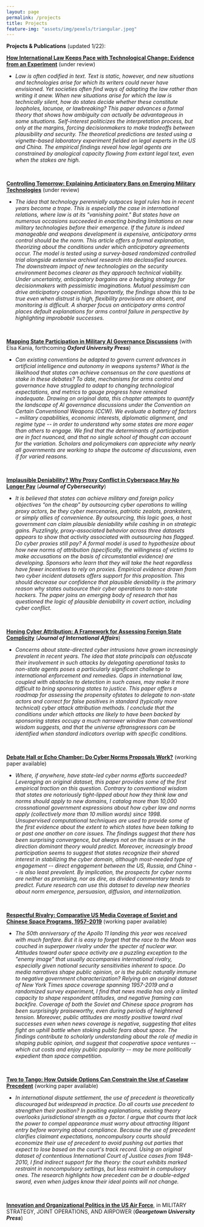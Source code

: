 ```yaml
---
layout: page
permalink: /projects
title: Projects
feature-img: "assets/img/pexels/triangular.jpeg"
---
```





<b>Projects & Publications</b> (updated 1/22):



<a style="font-weight:bold" href="https://papers.ssrn.com/sol3/papers.cfm?abstract_id=3684991">How International Law Keeps Pace with Technological Change: Evidence from an Experiment</a> (under review)
<ul>
	<li><i>Law is often codified in text. Text is static, however, and new situations and technologies arise for which its writers could never have envisioned. Yet societies often find ways of adapting the law rather than writing it anew. When new situations arise for which the law is technically silent, how do states decide whether these constitute loopholes, lacunae, or lawbreaking? This paper advances a formal theory that shows how ambiguity can actually be advantageous in some situations. Self-interest politicizes the interpretation process, but only at the margins, forcing decisionmakers to make tradeoffs between plausibility and security. The theoretical predictions are tested using a vignette-based laboratory experiment fielded on legal experts in the US and China. The empirical findings reveal how legal agents are constrained by analogical capacity flowing from extant legal text, even when the stakes are high.</i></li>
</ul><br>

<a style="font-weight:bold" href="http://dx.doi.org/10.2139/ssrn.3423080">Controlling Tomorrow: Explaining Anticipatory Bans on Emerging Military Technologies</a> (under review)
<ul>
	<li><i>The idea that technology perennially outpaces legal rules has in recent years become a trope. This is especially the case in international relations, where law is at its "vanishing point." But states have on numerous occasions succeeded in enacting binding limitations on new military technologies before their emergence. If the future is indeed manageable and weapons development is expensive, anticipatory arms control should be the norm. This article offers a formal explanation, theorizing about the conditions under which anticipatory agreements occur. The model is tested using a survey-based randomized controlled trial alongside extensive archival research into declassified sources. The downstream impact of new technologies on the security environment becomes clearer as they approach technical viability. Under uncertainty, anticipatory bargains are a hedging strategy for decisionmakers with pessimistic imaginations. Mutual pessimism can drive anticipatory cooperation. Importantly, the findings show this to be true even when distrust is high, flexibility provisions are absent, and monitoring is difficult. A sharper focus on anticipatory arms control places default explanations for arms control failure in perspective by highlighting improbable successes.</i></li>
</ul><br>



<a style="font-weight:bold" href="https://papers.ssrn.com/sol3/papers.cfm?abstract_id=4038982">Mapping State Participation in Military AI Governance Discussions</a> (with Elsa Kania, forthcoming <i><b>Oxford University Press</i></b>)
<ul>
	<li><i>Can existing conventions be adapted to govern current advances in artificial intelligence and autonomy in weapons systems? What is the likelihood that states can achieve consensus on the core questions at stake in these debates? To date, mechanisms for arms control and governance have struggled to adapt to changing technological expectations, and metrics to gauge progress have remained inadequate. Drawing on original data, this chapter attempts to quantify the landscape of AI governance discussions under the Convention on Certain Conventional Weapons (CCW). We evaluate a battery of factors – military capabilities, economic interests, diplomatic alignment, and regime type -- in order to understand why some states are more eager than others to engage. We find that the determinants of participation are in fact nuanced, and that no single school of thought can account for the variation. Scholars and policymakers can appreciate why nearly all governments are working to shape the outcome of discussions, even if for varied reasons.</i></li>
</ul><br>


<a style="font-weight:bold" href="https://papers.ssrn.com/sol3/papers.cfm?abstract_id=3611582">Implausible Deniability? Why Proxy Conflict in Cyberspace May No Longer Pay</a> (<i><b>Journal of Cybersecurity</b></i>)
<ul>
	<li><i>It is believed that states can achieve military and foreign policy objectives “on the cheap” by outsourcing cyber operations to willing proxy actors, be they cyber mercenaries, patriotic zealots, pranksters, or simply allies of convenience. By outsourcing, this logic goes, a host government can claim plausible deniability while cashing in on strategic gains. Puzzlingly, proxy-associated behavior across three datasets appears to show that activity associated with outsourcing has flagged. Do cyber proxies still pay? A formal model is used to hypothesize about how new norms of attribution (specifically, the willingness of victims to make accusations on the basis of circumstantial evidence) are developing. Sponsors who learn that they will take the heat regardless have fewer incentives to rely on proxies. Empirical evidence drawn from two cyber incident datasets offers support for this proposition. This should decrease our confidence that plausible deniability is the primary reason why states outsource their cyber operations to non-state hackers. The paper joins an emerging body of research that has questioned the logic of plausible deniability in covert action, including cyber conflict.</i></li>
</ul><br>


<a style="font-weight:bold" href="https://www.jstor.org/stable/90012607?seq=1#metadata_info_tab_contents">Honing Cyber Attribution: A Framework for Assessing Foreign State Complicity</a> (<i><b>Journal of International Affairs</b></i>)
<ul>
	<li><i>Concerns about state-directed cyber intrusions have grown increasingly prevalent in recent years. The idea that state principals can obfuscate their involvement in such attacks by delegating operational tasks to non-state agents poses a particularly significant challenge to international enforcement and remedies. Gaps in international law, coupled with obstacles to detection in such cases, may make it more difficult to bring sponsoring states to justice. This paper offers a roadmap for assessing the propensity ofstates to delegate to non-state actors and correct for false positives in standard (typically more technical) cyber attack attribution methods. I conclude that the conditions under which attacks are likely to have been backed by sponsoring states occupy a much narrower window than conventional wisdom suggests, and that the universe oftransgressors can be identified when standard indicators overlap with specific conditions.</i></li>
</ul><br>

	
<a style="font-weight:bold" href="https://ssrn.com/abstract=3731163">Debate Hall or Echo Chamber: Do Cyber Norms Proposals Work?</a> (working paper available)
<ul>
	<li><i>Where, if anywhere, have state-led cyber norms efforts succeeded? Leveraging an original dataset, this paper provides some of the first empirical traction on this question. Contrary to conventional wisdom that states are notoriously tight-lipped about how they think law and norms should apply to new domains, I catalog more than 10,000 crossnational government expressions about how cyber law and norms apply (collectively more than 10 million words) since 1998. Unsupervised computational techniques are used to provide some of the first evidence about the extent to which states have been talking to or past one another on core issues. The findings suggest that there has been surprising convergence, but always not on the issues or in the direction dominant theory would predict. Moreover, increasingly broad participation seems to suggest that states recognize their shared interest in stabilizing the cyber domain, although most-needed type of engagement -- direct engagement between the US, Russia, and China -- is also least prevalent. By implication, the prospects for cyber norms are neither as promising, nor as dire, as divided commentary tends to predict. Future research can use this dataset to develop new theories about norm emergence, persuasion, diffusion, and internalization.</i></li>
</ul><br>


<a style="font-weight:bold" href="404">Respectful Rivalry: Comparative US Media Coverage of Soviet and Chinese Space Programs, 1957–2019</a> (working paper available)
<ul>
	<li><i>The 50th anniversary of the Apollo 11 landing this year was received with much fanfare. But it is easy to forget that the race to the Moon was couched in superpower rivalry under the specter of nuclear war. Attitudes toward outer space activity are a puzzling exception to the "enemy image" that usually accompanies international rivalry, especially given national security sensitivities inherent to space. Do media narratives shape public opinion, or is the public naturally immune to negative government characterization? Relying on an original dataset of New York Times space coverage spanning 1957-2019 and a randomized survey experiment, I find that news media has only a limited capacity to shape respondent attitudes, and negative framing can backfire. Coverage of both the Soviet and Chinese space program has been surprisingly praiseworthy, even during periods of heightened tension. Moreover, public attitudes are mostly positive toward rival successes even when news coverage is negative, suggesting that elites fight an uphill battle when stoking public fears about space. The findings contribute to scholarly understanding about the role of media in shaping public opinion, and suggest that cooperative space ventures -- which cut costs and enjoy public popularity -- may be more politically expedient than space competition.</i></li>
</ul><br>


<a style="font-weight:bold" href="404">Two to Tango: How Outside Options Can Constrain the Use of Caselaw Precedent</a> (working paper available)
<ul>
	<li><i>In international dispute settlement, the use of precedent is theoretically discouraged but widespread in practice. Do all courts use precedent to strengthen their position? In positing explanations, existing theory overlooks jurisdictional strength as a factor. I argue that courts that lack the power to compel appearance must worry about attracting litigant entry before worrying about compliance. Because the use of precedent clarifies claimant expectations, noncompulsory courts should economize their use of precedent to avoid pushing out parties that expect to lose based on the court's track record. Using an original dataset of contentious International Court of Justice cases from 1948-2010, I find indirect support for the theory: the court exhibits marked restraint in noncompulsory settings, but less restraint in compulsory ones. The research highlights how precedent can be a double-edged sword, even when judges know their ideal points will not change.</i></li>
</ul><br>


<a style="font-weight:bold" href="http://press.georgetown.edu/book/georgetown/military-strategy-joint-operations-and-airpower">Innovation and Organizational Politics in the US Air Force</a>, in MILITARY STRATEGY, JOINT OPERATIONS, AND AIRPOWER (<i><b>Georgetown University Press</b></i>)




